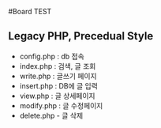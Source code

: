 #Board TEST
## Legacy PHP, Precedual Style

+ config.php : db 접속
+ index.php : 검색, 글 조회
+ write.php : 글쓰기 페이지
+ insert.php : DB에 글 입력
+ view.php : 글 상세페이지
+ modify.php : 글 수정페이지
+ delete.php - 글 삭제
<?php

$mysqli = mysqli_connect('localhost', 'boardtest', 'qwe12345', 'boardtest');

if (mysqli_connect_errno()) {
  echo "DB연결에 실패했습니다".mysqli_connect_error();
}else {
  echo "DB연결 성공";
}

?>
